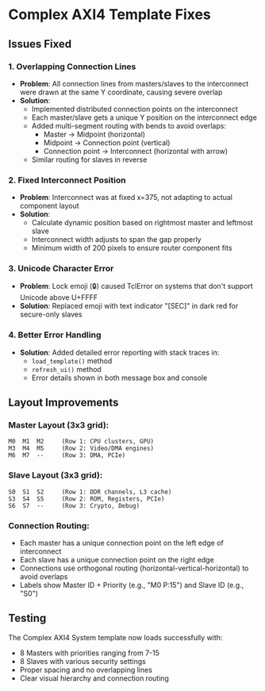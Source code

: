 # Complex AXI4 Template Fixes

## Issues Fixed

### 1. Overlapping Connection Lines
- **Problem**: All connection lines from masters/slaves to the interconnect were drawn at the same Y coordinate, causing severe overlap
- **Solution**: 
  - Implemented distributed connection points on the interconnect
  - Each master/slave gets a unique Y position on the interconnect edge
  - Added multi-segment routing with bends to avoid overlaps:
    - Master → Midpoint (horizontal)
    - Midpoint → Connection point (vertical)
    - Connection point → Interconnect (horizontal with arrow)
  - Similar routing for slaves in reverse

### 2. Fixed Interconnect Position
- **Problem**: Interconnect was at fixed x=375, not adapting to actual component layout
- **Solution**:
  - Calculate dynamic position based on rightmost master and leftmost slave
  - Interconnect width adjusts to span the gap properly
  - Minimum width of 200 pixels to ensure router component fits

### 3. Unicode Character Error
- **Problem**: Lock emoji (🔒) caused TclError on systems that don't support Unicode above U+FFFF
- **Solution**: Replaced emoji with text indicator "[SEC]" in dark red for secure-only slaves

### 4. Better Error Handling
- **Solution**: Added detailed error reporting with stack traces in:
  - `load_template()` method
  - `refresh_ui()` method
  - Error details shown in both message box and console

## Layout Improvements

### Master Layout (3x3 grid):
```
M0  M1  M2     (Row 1: CPU clusters, GPU)
M3  M4  M5     (Row 2: Video/DMA engines)
M6  M7  --     (Row 3: DMA, PCIe)
```

### Slave Layout (3x3 grid):
```
S0  S1  S2     (Row 1: DDR channels, L3 cache)
S3  S4  S5     (Row 2: ROM, Registers, PCIe)
S6  S7  --     (Row 3: Crypto, Debug)
```

### Connection Routing:
- Each master has a unique connection point on the left edge of interconnect
- Each slave has a unique connection point on the right edge
- Connections use orthogonal routing (horizontal-vertical-horizontal) to avoid overlaps
- Labels show Master ID + Priority (e.g., "M0 P:15") and Slave ID (e.g., "S0")

## Testing
The Complex AXI4 System template now loads successfully with:
- 8 Masters with priorities ranging from 7-15
- 8 Slaves with various security settings
- Proper spacing and no overlapping lines
- Clear visual hierarchy and connection routing